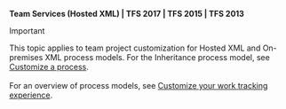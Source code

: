 
<p><b>Team Services (Hosted XML) | TFS 2017 | TFS 2015 | TFS 2013</b></p>

>[!IMPORTANT]  
>This topic applies to team project customization for Hosted XML and On-premises XML process models. For the Inheritance process model, see [Customize a process](../process/customize-process.md). <br/><br/>
>For an overview of process models, see [Customize your work tracking experience](../customize/customize-work.md).  


